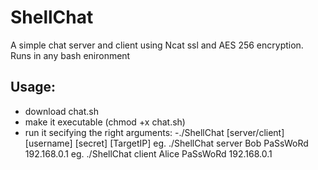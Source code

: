 # ShellChat
A simple chat server and client using Ncat ssl and AES 256 encryption. Runs in any bash enironment

## Usage:
- download chat.sh
- make it executable (chmod +x chat.sh)
- run it secifying the right arguments:
  -./ShellChat [server/client] [username] [secret] [TargetIP]
  eg. ./ShellChat server Bob PaSsWoRd 192.168.0.1
  eg. ./ShellChat client Alice PaSsWoRd 192.168.0.1
